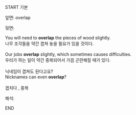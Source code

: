 START
기본

앞면:
overlap


뒷면:
<div>You will need to <b>overlap</b> the pieces of wood slightly. <br></div><div><div>나무 조각들을 약간 겹쳐 놓을 필요가 있을 것이다.</div></div><div><br></div><div><div>Our jobs <strong>overlap</strong> slightly, which sometimes causes difficulties. </div><div><div>우리가 하는 일이 약간 중복되어서 가끔 곤란해질 때가 있다.</div></div></div><div><br></div><div><div><div>닉네임이 겹쳐도 된다고요?</div></div><div><div>Nicknames can even <strong>overlap</strong>?</div></div></div><div><br></div><div>겹치다 , 중복</div>


해석:

END